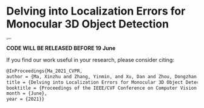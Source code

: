 # Delving into Localization Errors for Monocular 3D Object Detection

<img src="resources/examples.jpg" alt="vis2" style="zoom:30%;" />


**CODE WILL BE RELEASED BEFORE 19 June**

If you find our work useful in your research, please consider citing:

```latex
@InProceedings{Ma_2021_CVPR,
author = {Ma, Xinzhu and Zhang, Yinmin, and Xu, Dan and Zhou, Dongzhan and Yi, Shuai and Li, Haojie and Ouyang, Wanli},
title = {Delving into Localization Errors for Monocular 3D Object Detection},
booktitle = {Proceedings of the IEEE/CVF Conference on Computer Vision and Pattern Recognition (CVPR)},
month = {June},
year = {2021}}
```

